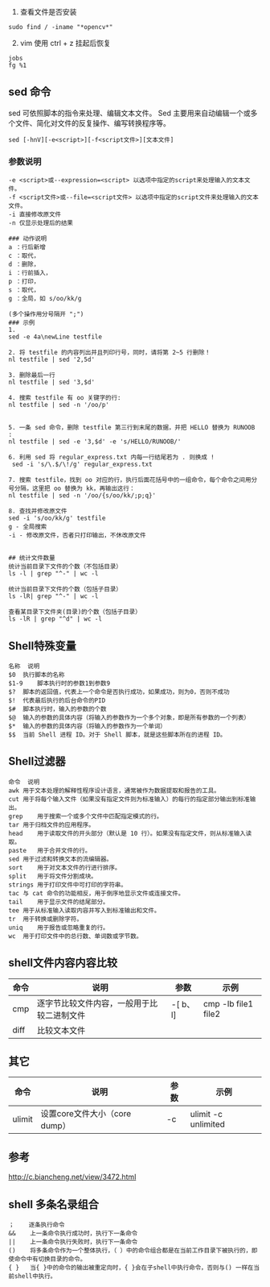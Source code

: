 1. 查看文件是否安装
```shell
sudo find / -iname "*opencv*"
```

2. vim 使用 ctrl + z 挂起后恢复
```shell
jobs
fg %1
```


 ## sed 命令
sed 可依照脚本的指令来处理、编辑文本文件。
Sed 主要用来自动编辑一个或多个文件、简化对文件的反复操作、编写转换程序等。
```
sed [-hnV][-e<script>][-f<script文件>][文本文件]
```
### 参数说明
```
-e <script>或--expression=<script> 以选项中指定的script来处理输入的文本文件。
-f <script文件>或--file=<script文件> 以选项中指定的script文件来处理输入的文本文件。
-i 直接修改原文件
-n 仅显示处理后的结果

### 动作说明
a ：行后新增
c ：取代，
d ：删除，
i ：行前插入，
p ：打印，
s ：取代，
g ：全局，如 s/oo/kk/g

(多个操作用分号隔开 ";")
### 示例
1. 
sed -e 4a\newLine testfile

2. 将 testfile 的内容列出并且列印行号，同时，请将第 2~5 行删除！
nl testfile | sed '2,5d'

3. 删除最后一行
nl testfile | sed '3,$d' 

4. 搜索 testfile 有 oo 关键字的行:
nl testfile | sed -n '/oo/p'


5. 一条 sed 命令，删除 testfile 第三行到末尾的数据，并把 HELLO 替换为 RUNOOB :
nl testfile | sed -e '3,$d' -e 's/HELLO/RUNOOB/'

6. 利用 sed 将 regular_express.txt 内每一行结尾若为 . 则换成 !
 sed -i 's/\.$/\!/g' regular_express.txt

7. 搜索 testfile，找到 oo 对应的行，执行后面花括号中的一组命令，每个命令之间用分号分隔，这里把 oo 替换为 kk，再输出这行：
nl testfile | sed -n '/oo/{s/oo/kk/;p;q}'  

8. 查找并修改原文件
sed -i 's/oo/kk/g' testfile
g - 全局搜索
-i - 修改原文件，否者只打印输出，不休改原文件


## 统计文件数量
统计当前目录下文件的个数（不包括目录）
ls -l | grep "^-" | wc -l

统计当前目录下文件的个数（包括子目录）
ls -lR| grep "^-" | wc -l

查看某目录下文件夹(目录)的个数（包括子目录）
ls -lR | grep "^d" | wc -l
```

## Shell特殊变量
```
名称	说明
$0	执行脚本的名称
$1-9	脚本执行时的参数1到参数9
$?	脚本的返回值，代表上一个命令是否执行成功，如果成功，则为0，否则不成功
$!	代表最后执行的后台命令的PID
$#	脚本执行时，输入的参数的个数
$@	输入的参数的具体内容（将输入的参数作为一个多个对象，即是所有参数的一个列表）
$*	输入的参数的具体内容（将输入的参数作为一个单词）
$$	当前 Shell 进程 ID。对于 Shell 脚本，就是这些脚本所在的进程 ID。
```
## Shell过滤器
```
命令	说明
awk	用于文本处理的解释性程序设计语言，通常被作为数据提取和报告的工具。
cut	用于将每个输入文件（如果没有指定文件则为标准输入）的每行的指定部分输出到标准输出。
grep	用于搜索一个或多个文件中匹配指定模式的行。
tar	用于归档文件的应用程序。
head	用于读取文件的开头部分（默认是 10 行）。如果没有指定文件，则从标准输入读取。
paste	用于合并文件的行。
sed	用于过滤和转换文本的流编辑器。
sort	用于对文本文件的行进行排序。
split	用于将文件分割成块。
strings	用于打印文件中可打印的字符串。
tac	与 cat 命令的功能相反，用于倒序地显示文件或连接文件。
tail	用于显示文件的结尾部分。
tee	用于从标准输入读取内容并写入到标准输出和文件。
tr	用于转换或删除字符。
uniq	用于报告或忽略重复的行。
wc	用于打印文件中的总行数、单词数或字节数。
```
## shell文件内容内容比较
| 命令 | 说明                                       | 参数     | 示例                 |
| ---- | ------------------------------------------ | -------- | -------------------- |
| cmp  | 逐字节比较文件内容，一般用于比较二进制文件 | -[ b、l] | cmp  -lb file1 file2 |
| diff | 比较文本文件                               |

## 其它
| 命令   | 说明                          | 参数 | 示例                 |
| ------ | ----------------------------- | ---- | -------------------- |
| ulimit | 设置core文件大小（core dump） | -c   | ulimit  -c unlimited |

## 参考
http://c.biancheng.net/view/3472.html


## shell 多条名录组合
```text
；    逐条执行命令
&&    上一条命令执行成功时，执行下一条命令
||    上一条命令执行失败时，执行下一条命令
()    将多条命令作为一个整体执行，（ ）中的命令组合都是在当前工作目录下被执行的，即使命令中有切换目录的命令。
{ }   当{ }中的命令的输出被重定向时，{ }会在子shell中执行命令，否则与() 一样在当前shell中执行。
```
